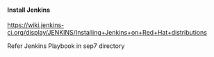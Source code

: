 #### Install Jenkins
https://wiki.jenkins-ci.org/display/JENKINS/Installing+Jenkins+on+Red+Hat+distributions

Refer Jenkins Playbook in sep7 directory


